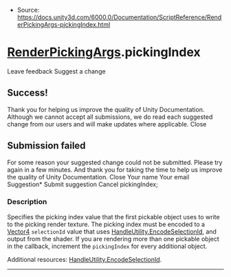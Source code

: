 * Source: https://docs.unity3d.com/6000.0/Documentation/ScriptReference/RenderPickingArgs-pickingIndex.html

#  [RenderPickingArgs](https://docs.unity3d.com/6000.0/Documentation/ScriptReference/RenderPickingArgs.html).pickingIndex
Leave feedback
Suggest a change
## Success!
Thank you for helping us improve the quality of Unity Documentation. Although we cannot accept all submissions, we do read each suggested change from our users and will make updates where applicable.
Close
## Submission failed
For some reason your suggested change could not be submitted. Please <a>try again</a> in a few minutes. And thank you for taking the time to help us improve the quality of Unity Documentation.
Close
Your name Your email Suggestion* Submit suggestion
Cancel
pickingIndex; 
### Description
Specifies the picking index value that the first pickable object uses to write to the picking render texture.
The picking index must be encoded to a [Vector4](https://docs.unity3d.com/6000.0/Documentation/ScriptReference/Vector4.html) `selectionId` value that uses [HandleUtility.EncodeSelectionId](https://docs.unity3d.com/6000.0/Documentation/ScriptReference/HandleUtility.EncodeSelectionId.html), and output from the shader. If you are rendering more than one pickable object in the callback, increment the `pickingIndex` for every additional object.  
  
Additional resources: [HandleUtility.EncodeSelectionId](https://docs.unity3d.com/6000.0/Documentation/ScriptReference/HandleUtility.EncodeSelectionId.html).
* * *
